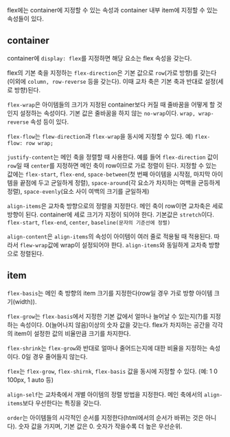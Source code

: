 flex에는 container에 지정할 수 있는 속성과 container 내부 item에 지정할 수 있는 속성들이 있다.

## container
container에 `display: flex`를 지정하면 해당 요소는 flex 속성을 갖는다. 

flex의 기본 축을 지정하는 `flex-direction`은 기본 값으로 `row`(가로 방향)를 갖는다(이외에 `column, row-reverse` 등을 갖는다).
이때 교차 축은 기본 축과 반대로 설정(세로 방향)된다.

`flex-wrap`은 아이템들의 크기가 지정된 container보다 커질 때 줄바꿈을 어떻게 할 것인지 설정하는 속성이다. 기본 값은 줄바꿈을 하지 않는 `no-wrap`이다.
`wrap, wrap-reverse` 속성 등이 있다.

`flex-flow`는 `flew-direction`과 `flex-wrap`을 동시에 지정할 수 있다. 예) `flex-flow: row wrap;`

`justify-content`는 메인 축을 정렬할 때 사용한다. 예를 들어 `flex-direction` 값이 `row`일 때 `center`를 지정하면 메인 축이 row이므로 가로 정렬이 된다. 지정할 수 있는 값에는 `flex-start`, `flex-end`, `space-between`(첫 번째 아이템을 시작점, 마지막 아이템을 끝점에 두고 균일하게 정렬), `space-around`(각 요소가 차지하는 여백을 균등하게 정렬), `space-evenly`(요소 사이 여백의 크기를 균일하게)

`align-items`은 교차축 방향으로의 정렬을 지정한다. 메인 축이 row이면 교차축은 세로 방향이 된다. container에 세로 크기가 지정이 되어야 한다. 기본값은 `stretch`이다. `flex-start`, `flex-end`, `center`, `baseline(문자의 기준선에 정렬)`

`align-content`은 `align-items`의 속성이 아이템이 여러 줄로 적용될 때 적용된다. 따라서 `flew-wrap`값에 wrap이 설정되어야 한다. `align-items`와 동일하게 교차축 방향으로 정렬된다.

## item
`flex-basis`는 메인 축 방향의 item 크기를 지정한다(row일 경우 가로 방향 아이템 크기(width)).

`flex-grow`는 `flex-basis`에서 지정한 기본 값에서 얼마나 늘어날 수 있는지(?)를 지정하는 속성이다. 0(늘어나지 않음)이상의 숫자 값을 갖는다. flex가 차지하는 공간을 각각의 item이 설정한 값의 비율만큼 크기를 차지한다.

`flex-shrink`는 `flex-grow`와 반대로 얼마나 줄어드는지에 대한 비율을 지정하는 속성이다. 0일 경우 줄어들지 않는다.

`flex`는 `flex-grow`, `flex-shirnk`, `flex-basis` 값을 동시에 지정할 수 있다. (예: 1 0 100px, 1 auto 등)

`align-self`는 교차축에서 개별 아이템의 정렬 방법을 지정한다. 메인 축에서의 `align-items`보다 우선한다는 특징을 갖는다.

`order`는 아이템들의 시각적인 순서를 지정한다(html에서의 순서가 바뀌는 것은 아니다). 숫자 값을 가지며, 기본 값은 0. 숫자가 작을수록 더 높은 우선순위.